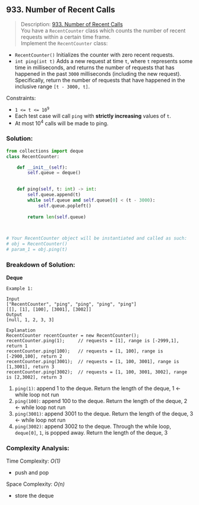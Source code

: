 ## 933. Number of Recent Calls

>Description: [933. Number of Recent Calls](https://leetcode.com/problems/number-of-recent-calls/)\
You have a `RecentCounter` class which counts the number of recent requests within a certain time frame.\
Implement the `RecentCounter` class:
- `RecentCounter()` Initializes the counter with zero recent requests.
- `int ping(int t)` Adds a new request at time `t`, where `t` represents some time in milliseconds, and returns the number of requests that has happened in the past `3000` milliseconds (including the new request). Specifically, return the number of requests that have happened in the inclusive range `[t - 3000, t]`.


Constraints:

- <code>1 <= t <= 10<sup>9</sup></code>
- Each test case will call `ping` with **strictly increasing** values of `t`.
- At most 10<sup>4</sup> calls will be made to ping.


### Solution: 

```python
from collections import deque
class RecentCounter:

    def __init__(self):
        self.queue = deque()
       

    def ping(self, t: int) -> int:
        self.queue.append(t)
        while self.queue and self.queue[0] < (t - 3000):
            self.queue.popleft()
           
        return len(self.queue)
       


# Your RecentCounter object will be instantiated and called as such:
# obj = RecentCounter()
# param_1 = obj.ping(t)
```
### Breakdown of Solution:

**Deque**

```
Example 1:

Input
["RecentCounter", "ping", "ping", "ping", "ping"]
[[], [1], [100], [3001], [3002]]
Output
[null, 1, 2, 3, 3]

Explanation
RecentCounter recentCounter = new RecentCounter();
recentCounter.ping(1);     // requests = [1], range is [-2999,1], return 1
recentCounter.ping(100);   // requests = [1, 100], range is [-2900,100], return 2
recentCounter.ping(3001);  // requests = [1, 100, 3001], range is [1,3001], return 3
recentCounter.ping(3002);  // requests = [1, 100, 3001, 3002], range is [2,3002], return 3
```

1. `ping(1)`: append 1 to the deque. Return the length of the deque, 1  <- while loop not run
2. `ping(100)`: append 100 to the deque. Return the length of the deque, 2 <- while loop not run
3. `ping(3001)`: append 3001 to the deque. Return the length of the deque, 3 <- while loop not run
4. `ping(3002)`: append 3002 to the deque. Through the while loop, `deque[0]`, `1`, is popped away. Return the length of the deque, 3


### Complexity Analysis:

Time Complexity: *O(1)*

- push and pop

Space Complexity: *O(n)*

- store the deque
    
